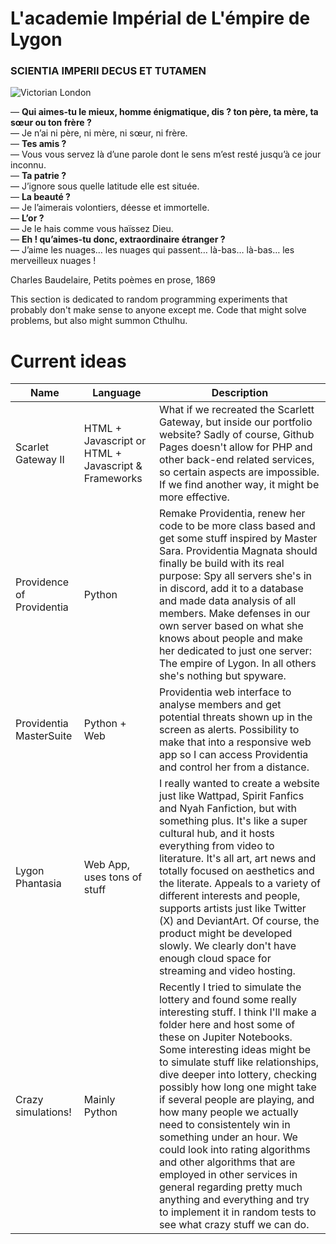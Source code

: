 # L'academie Impérial de L'émpire de Lygon
### SCIENTIA IMPERII DECUS ET TUTAMEN

![Victorian London](https://i.pinimg.com/564x/49/8f/24/498f2486dbbb654c88648087d48386d0.jpg)

— **Qui aimes-tu le mieux, homme énigmatique, dis ? ton père, ta mère, ta sœur ou ton frère ?**  
— Je n’ai ni père, ni mère, ni sœur, ni frère.  
— **Tes amis ?**  
— Vous vous servez là d’une parole dont le sens m’est resté jusqu’à ce jour inconnu.  
— **Ta patrie ?**  
— J’ignore sous quelle latitude elle est située.  
— **La beauté ?**  
— Je l’aimerais volontiers, déesse et immortelle.  
— **L’or ?**  
— Je le hais comme vous haïssez Dieu.  
— **Eh ! qu’aimes-tu donc, extraordinaire étranger ?**  
— J’aime les nuages… les nuages qui passent… là-bas… là-bas… les merveilleux nuages !

Charles Baudelaire, Petits poèmes en prose, 1869

This section is dedicated to random programming experiments that probably don't make sense to anyone except me. Code that might solve problems, but also might summon Cthulhu.

# Current ideas
Name | Language | Description |
--- | --- | --- |
Scarlet Gateway II | HTML + Javascript or HTML + Javascript & Frameworks | What if we recreated the Scarlett Gateway, but inside our portfolio website? Sadly of course, Github Pages doesn't allow for PHP and other back-end related services, so certain aspects are impossible. If we find another way, it might be more effective. |
Providence of Providentia | Python | Remake Providentia, renew her code to be more class based and get some stuff inspired by Master Sara. Providentia Magnata should finally be build with its real purpose: Spy all servers she's in in discord, add it to a database and made data analysis of all members. Make defenses in our own server based on what she knows about people and make her dedicated to just one server: The empire of Lygon. In all others she's nothing but spyware. 
Providentia MasterSuite| Python + Web | Providentia web interface to analyse members and get potential threats shown up in the screen as alerts. Possibility to make that into a responsive web app so I can access Providentia and control her from a distance. 
Lygon Phantasia | Web App, uses tons of stuff | I really wanted to create a website just like Wattpad, Spirit Fanfics and Nyah Fanfiction, but with something plus. It's like a super cultural hub, and it hosts everything from video to literature. It's all art, art news and totally focused on aesthetics and the literate. Appeals to a variety of different interests and people, supports artists just like Twitter (X) and DeviantArt. Of course, the product might be developed slowly. We clearly don't have enough cloud space for streaming and video hosting.
Crazy simulations! | Mainly Python | Recently I tried to simulate the lottery and found some really interesting stuff. I think I'll make a folder here and host some of these on Jupiter Notebooks. Some interesting ideas might be to simulate stuff like relationships, dive deeper into lottery, checking possibly how long one might take if several people are playing, and how many people we actually need to consistentely win in something under an hour. We could look into rating algorithms and other algorithms that are employed in other services in general regarding pretty much anything and everything and try to implement it in random tests to see what crazy stuff we can do.
